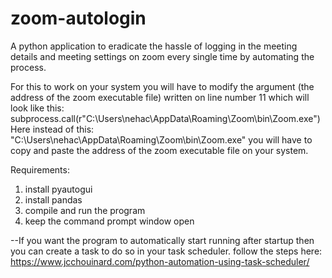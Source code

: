 # zoom-autologin
A python application to eradicate the hassle of logging in the meeting details and meeting settings on zoom every single time by automating the process.

For this to work on your system you will have to modify the argument (the address of the zoom executable file) written on line number 11 which will look like this:
    subprocess.call(r"C:\Users\nehac\AppData\Roaming\Zoom\bin\Zoom.exe")
Here instead of this: "C:\Users\nehac\AppData\Roaming\Zoom\bin\Zoom.exe" you will have to copy and paste the address of the zoom executable file on your system.

Requirements:
1. install pyautogui
2. install pandas
3. compile and run the program
4. keep the command prompt window open

--If you want the program to automatically start running after startup then you can create a task to do so in your task scheduler.
    follow the steps here: https://www.jcchouinard.com/python-automation-using-task-scheduler/
